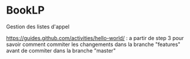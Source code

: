 # BookLP
Gestion des listes d'appel

https://guides.github.com/activities/hello-world/ : a partir de step 3 pour savoir comment commiter les changements dans la branche "features" avant de commiter dans la branche "master"
